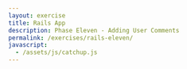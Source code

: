 ```yaml
---
layout: exercise
title: Rails App
description: Phase Eleven - Adding User Comments
permalink: /exercises/rails-eleven/
javascript:
  - /assets/js/catchup.js
---
```



